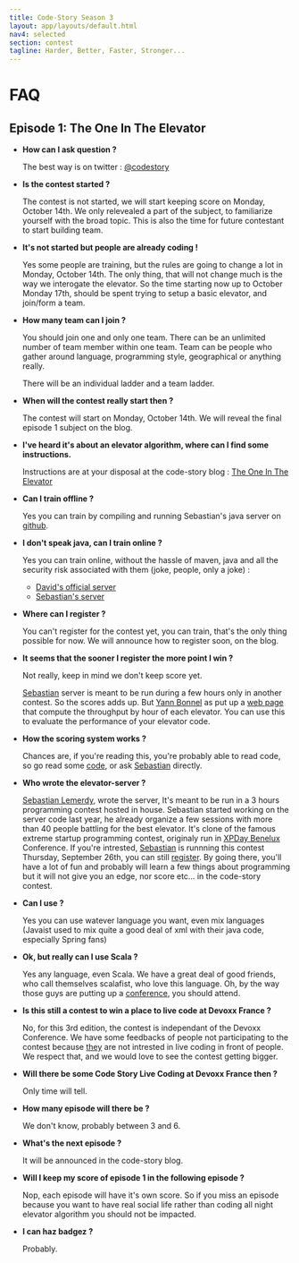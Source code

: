 ```yaml
---
title: Code-Story Season 3 
layout: app/layouts/default.html
nav4: selected
section: contest
tagline: Harder, Better, Faster, Stronger...
---
```


# FAQ

## Episode 1: The One In The Elevator

* **How can I ask question ?**

	The best way is on twitter : [@codestory](https://twitter.com/CodeStory)

* **Is the contest started ?**
	
	The contest is not started, we will start keeping score on Monday, October 14th. We only relevealed a part of the subject, to familiarize yourself with the broad topic. This is also the time for future contestant to start building team.
	
* **It's not started but people are already coding !**

	Yes some people are training, but the rules are going to change a lot in Monday, October 14th. The only thing, that will not change much is the way we interogate the elevator. So the time starting now up to October Monday 17th, should be spent trying to setup a basic elevator, and join/form a team.

* **How many team can I join ?**
	
	You should join one and only one team. There can be an unlimited number of team member within one team.
	Team can be people who gather around language, programming style, geographical or anything really.

	There will be an individual ladder and a team ladder.
	  			
* **When will the contest really start then ?**

	The contest will start on Monday, October 14th. We will reveal the final episode 1 subject on the blog.

* **I've heard it's about an elevator algorithm, where can I find some instructions.**

	Instructions are at your disposal at the code-story blog : [The One In The Elevator](/blog/posts/s03e01)

* **Can I train offline ?**

	Yes you can train by compiling and running Sebastian's java server on [github](https://github.com/jeanlaurent/code-elevator).
	
* **I don't speak java, can I train online ?**

	Yes you can train online, without the hassle of maven, java and all the security risk associated with them (joke, people, only a joke) :
	* [David's official server](http://elevator.retour1024.eu.cloudbees.net/#/leaderboard)
	* [Sebastian's server](https://github.com/jeanlaurent/code-elevator)

* **Where can I register ?**

	You can't register for the contest yet, you can train, that's the only thing possible for now. We will announce how to register soon, on the blog.

* **It seems that the sooner I register the more point I win ?**

	Not really, keep in mind we don't keep score yet.
	
	[Sebastian](/team/sebastian) server is meant to be run during a few hours only in another contest. So the scores adds up. But [Yann Bonnel](https://twitter.com/ybonnel) as put up a [web page](http://elevator-scores.ybonnel.cloudbees.net/) that compute the throughput by hour of each elevator. You can use this to evaluate the performance of your elevator code.

* **How the scoring system works ?**

	Chances are, if you're reading this, you're probably able to read code, so go read some [code](https://github.com/jeanlaurent/code-elevator/blob/master/elevator-server/src/main/java/elevator/server/Score.java), or ask [Sebastian](/team/sebastian) directly.

* **Who wrote the elevator-server ?**

	[Sebastian Lemerdy](/team/sebastian), wrote the server, It's meant to be run in a 3 hours programming contest hosted in house. Sebastian started working on the server code last year, he already organize a few sessions with more than 40 people battling for the best elevator. It's clone of the famous extreme startup programming contest, originaly run in [XPDay Benelux](http://www.xpday.net/Xpday2011/sessions/Extreme%20Startup.html) Conference.
	If you're intrested, [Sebastian](/team/sebastian) is runnning this contest Thursday, September 26th, you can still [register](http://codeelevator.eventbrite.fr/). By going there, you'll have a lot of fun and probably will learn a few things about programming but it will not give you an edge, nor score etc… in the code-story contest.

* **Can I use <Insert Here Some Programming Language> ?**

	Yes you can use watever language you want, even mix languages (Javaist used to mix quite a good deal of xml with their java code, especially Spring fans)

* **Ok, but really can I use Scala ?**

	Yes any language, even Scala. We have a great deal of good friends, who call themselves scalafist, who love this language. Oh, by the way those guys are putting up a [conference](http://scala.io), you should attend. 

* **Is this still a contest to win a place to live code at Devoxx France ?**

	No, for this 3rd edition, the contest is independant of the Devoxx Conference. We have some feedbacks of people not participating to the contest because [they](https://www.google.fr/search?q=chicken) are not intrested in live coding in front of people. We respect that, and we would love to see the contest getting bigger.
	
* **Will there be some Code Story Live Coding at Devoxx France then ?**

	Only time will tell.

* **How many episode will there be ?**

	We don't know, probably between 3 and 6.

* **What's the next episode ?**

	It will be announced in the code-story blog.

* **Will I keep my score of episode 1 in the following episode ?**

	Nop, each episode will have it's own score. So if you miss an episode because you want to have real social life rather than coding all night elevator algorithm you should not be impacted.

* **I can haz badgez ?**

	Probably.